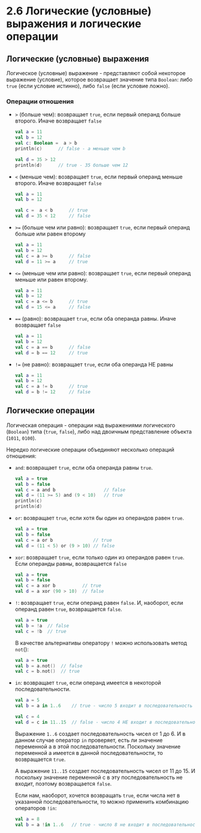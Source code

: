 # 2.6 Логические (условные) выражения и логические операции

## Логические (условные) выражения

Логическое (условные) выражение - представляют собой некоторое выражение (условие), которое возвращает
значение типа `Boolean`: либо `true` (если условие истинно), либо `false` (если условие ложно).

### Операции отношения

- `>` (больше чем): возвращает `true`, если первый операнд больше второго. Иначе возвращает `false`

    ```kotlin
    val a = 11
    val b = 12
    val c: Boolean =  a > b
    println(c)      // false - a меньше чем b

    val d = 35 > 12
    println(d)      // true - 35 больше чем 12
    ```

- `<` (меньше чем): возвращает `true`, если первый операнд меньше второго. Иначе возвращает `false`

    ```kotlin
    val a = 11
    val b = 12
    
    val c =  a < b      // true
    val d = 35 < 12     // false
    ```

- `>=` (больше чем или равно): возвращает `true`, если первый операнд больше или равен второму

    ```kotlin
    val a = 11
    val b = 12
    val c = a >= b      // false
    val d = 11 >= a     // true
    ```

- `<=` (меньше чем или равно): возвращает `true`, если первый операнд меньше или равен второму.

    ```kotlin
    val a = 11
    val b = 12
    val c = a <= b      // true
    val d = 15 <= a     // false
    ```

- `==` (равно): возвращает `true`, если оба операнда равны. Иначе возвращает `false`

    ```kotlin
    val a = 11
    val b = 12
    val c = a == b      // false
    val d = b == 12     // true
    ```

- `!=` (не равно): возвращает `true`, если оба операнда НЕ равны

    ```kotlin
    val a = 11
    val b = 12
    val c = a != b      // true
    val d = b != 12     // false
    ```

## Логические операции

Логическая операция - операции над выражениями логического (`Boolean`) типа (`true`, `false`), либо над двоичным представление объекта (`1011`, `0100`).

Нередко логические операции объединяют несколько операций отношения:

- `and`: возвращает `true`, если оба операнда равны `true`.

    ```kotlin
    val a = true
    val b = false
    val c = a and b                  // false
    val d = (11 >= 5) and (9 < 10)   // true
    println(c)
    println(d)
    ```

- `or`: возвращает `true`, если хотя бы один из операндов равен `true`.

    ```kotlin
    val a = true
    val b = false
    val c = a or b               // true
    val d = (11 < 5) or (9 > 10) // false
    ```

- `xor`: возвращает `true`, если только один из операндов равен `true`. Если операнды равны, возвращается `false`

    ```kotlin
    val a = true
    val b = false
    val c = a xor b          // true
    val d = a xor (90 > 10)  // false
    ```

- `!`: возвращает `true`, если операнд равен `false`. И, наоборот, если операнд равен `true`, возвращается `false`.

    ```kotlin
    val a = true
    val b = !a  // false
    val c = !b  // true
    ```

    В качестве альтернативы оператору `!` можно использовать метод `not`():

    ```kotlin
    val a = true
    val b = a.not()  // false
    val c = b.not()  // true
    ```

- `in`: возвращает `true`, если операнд имеется в некоторой последовательности.

    ```kotlin
    val a = 5
    val b = a in 1..6    // true - число 5 входит в последовательность от 1 до 6

    val c = 4
    val d = c in 11..15  // false - число 4 НЕ входит в последовательность от 11 до 15
    ```

    Выражение `1..6` создает последовательность чисел от 1 до 6. И в данном случае оператор `in` проверяет, есть ли значение переменной a в этой последовательности. Поскольку значение переменной a имеется в данной последовательности, то возвращается `true`. 

    А выражение `11..15` создает последовательность чисел от 11 до 15. И поскольку значение переменной с в эту последовательность не входит, поэтому возвращается `false`. 

    Если нам, наоборот, хочется возвращать `true`, если числа нет в указанной последовательности, то можно применить комбинацию операторов `!in`:

    ```kotlin
    val a = 8
    val b = a !in 1..6   // true - число 8 не входит в последовательность от 1 до 6
    ```


